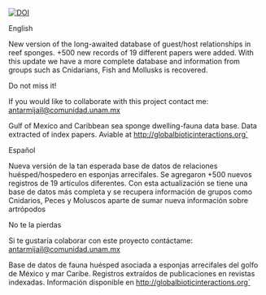 [![DOI](https://zenodo.org/badge/DOI/10.5281/zenodo.3333023.svg)](https://doi.org/10.5281/zenodo.3333023)


English

New version of the long-awaited database of guest/host relationships in reef sponges. +500 new records of 19 different papers were added. With this update we have a more complete database and information from groups such as Cnidarians, Fish and Mollusks is recovered.

Do not miss it!

If you would like to collaborate with this project contact me: antarmijail@comunidad.unam.mx

Gulf of Mexico and Caribbean sea sponge dwelling-fauna data base. Data extracted of index papers. Aviable at http://globalbioticinteractions.org`

Español

Nueva versión de la tan esperada base de datos de relaciones huésped/hospedero en esponjas arrecifales. Se agregaron +500 nuevos registros de 19 artículos diferentes. Con esta actualización se tiene una base de datos más completa y se recupera información de grupos como Cnidarios, Peces y Moluscos aparte de sumar nueva información sobre artrópodos

No te la pierdas

Si te gustaría colaborar con este proyecto contáctame: antarmijail@comunidad.unam.mx 

Base de datos de fauna huésped asociada a esponjas arrecifales del golfo de México y mar Caribe. Registros extraídos de publicaciones en revistas indexadas. Información disponible en http://globalbioticinteractions.org`

